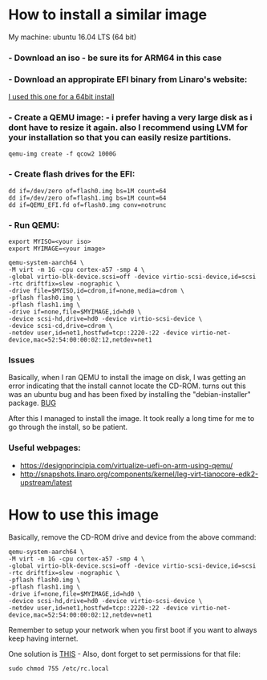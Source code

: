 
# How to install a similar image

My machine:  ubuntu 16.04 LTS (64 bit)


### - Download an iso - be sure its for ARM64 in this case

### - Download an appropirate EFI binary from Linaro's website:
[I used this one for a 64bit install](http://snapshots.linaro.org/components/kernel/leg-virt-tianocore-edk2-upstream/latest/QEMU-AARCH64/RELEASE_GCC5/)

### - Create a QEMU image: - i prefer having a very large disk as i dont have to resize it again. also I recommend using LVM for your installation so that you can easily resize partitions.
```
qemu-img create -f qcow2 1000G
```

### - Create flash drives for the EFI:
```
dd if=/dev/zero of=flash0.img bs=1M count=64 
dd if=/dev/zero of=flash1.img bs=1M count=64
dd if=QEMU_EFI.fd of=flash0.img conv=notrunc
```

### - Run QEMU:
```
export MYISO=<your iso>
export MYIMAGE=<your image>

qemu-system-aarch64 \
-M virt -m 1G -cpu cortex-a57 -smp 4 \
-global virtio-blk-device.scsi=off -device virtio-scsi-device,id=scsi -rtc driftfix=slew -nographic \
-drive file=$MYISO,id=cdrom,if=none,media=cdrom \
-pflash flash0.img \
-pflash flash1.img \
-drive if=none,file=$MYIMAGE,id=hd0 \
-device scsi-hd,drive=hd0 -device virtio-scsi-device \
-device scsi-cd,drive=cdrom \
-netdev user,id=net1,hostfwd=tcp::2220-:22 -device virtio-net-device,mac=52:54:00:00:02:12,netdev=net1
```

### Issues
Basically, when I ran QEMU to install the image on disk, I was getting an error indicating that the install cannot locate the CD-ROM. turns out this was an ubuntu bug and has been fixed by installing the "debian-installer" package.
[BUG](https://bugs.launchpad.net/ubuntu/+source/debian-installer/+bug/1605407)

After this I managed to install the image. It took really a long time for me to go through the install, so be patient.

### Useful webpages:
- https://designprincipia.com/virtualize-uefi-on-arm-using-qemu/
- http://snapshots.linaro.org/components/kernel/leg-virt-tianocore-edk2-upstream/latest


# How to use this image

Basically, remove the CD-ROM drive and device from the above command:


```
qemu-system-aarch64 \
-M virt -m 1G -cpu cortex-a57 -smp 4 \
-global virtio-blk-device.scsi=off -device virtio-scsi-device,id=scsi -rtc driftfix=slew -nographic \
-pflash flash0.img \
-pflash flash1.img \
-drive if=none,file=$MYIMAGE,id=hd0 \
-device scsi-hd,drive=hd0 -device virtio-scsi-device \
-netdev user,id=net1,hostfwd=tcp::2220-:22 -device virtio-net-device,mac=52:54:00:00:02:12,netdev=net1
```


Remember to setup your network when you first boot if you want to always keep having internet.

One solution is [THIS](https://askubuntu.com/questions/193074/have-to-run-sudo-dhclient-eth0-automatically-every-boot) - Also, dont forget to set permissions for that file:
```
sudo chmod 755 /etc/rc.local
```

